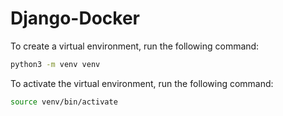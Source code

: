 # Django-Docker

To create a virtual environment, run the following command:

```bash
python3 -m venv venv
```

To activate the virtual environment, run the following command:

```bash
source venv/bin/activate
```
